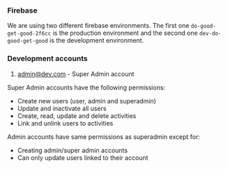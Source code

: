 ### Firebase

We are using two different firebase environments.
The first one `do-good-get-good-2f6cc` is the production environment and the second one `dev-do-good-get-good` is the development environment.

### Development accounts

1. admin@dev.com - Super Admin account

Super Admin accounts have the following permissions:

- Create new users (user, admin and superadmin)
- Update and inactivate all users
- Create, read, update and delete activities
- Link and unlink users to activities

Admin accounts have same permissions as superadmin except for:

- Creating admin/super admin accounts
- Can only update users linked to their account
